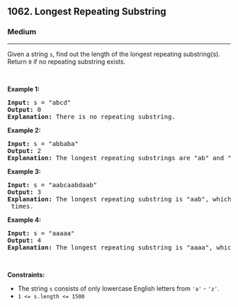 <h2>1062. Longest Repeating Substring</h2><h3>Medium</h3><hr><div><p>Given a string <code>s</code>, find out the length of the longest repeating substring(s). Return <code>0</code> if no repeating substring exists.</p>

<p>&nbsp;</p>
<p><strong>Example 1:</strong></p>

<pre><strong>Input:</strong> s = "abcd"
<strong>Output:</strong> 0
<strong>Explanation: </strong>There is no repeating substring.
</pre>

<p><strong>Example 2:</strong></p>

<pre><strong>Input:</strong> s = "abbaba"
<strong>Output:</strong> 2
<strong>Explanation: </strong>The longest repeating substrings are "ab" and "ba", each of which occurs twice.
</pre>

<p><strong>Example 3:</strong></p>

<pre><strong>Input:</strong> s = "aabcaabdaab"
<strong>Output:</strong> 3
<strong>Explanation: </strong>The longest repeating substring is "aab", which occurs <code>3</code> times.
</pre>

<p><strong>Example 4:</strong></p>

<pre><strong>Input:</strong> s = "aaaaa"
<strong>Output:</strong> 4
<strong>Explanation: </strong>The longest repeating substring is "aaaa", which occurs twice.
</pre>

<p>&nbsp;</p>
<p><strong>Constraints:</strong></p>

<ul>
	<li>The string <code>s</code> consists of only lowercase English letters from <code>'a'</code> - <code>'z'</code>.</li>
	<li><code>1 &lt;= s.length &lt;= 1500</code></li>
</ul>
</div>